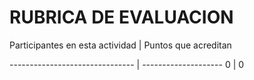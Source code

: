 # RUBRICA DE EVALUACION

Participantes en esta actividad | Puntos que acreditan

------------------------------- | --------------------
0 | 0
